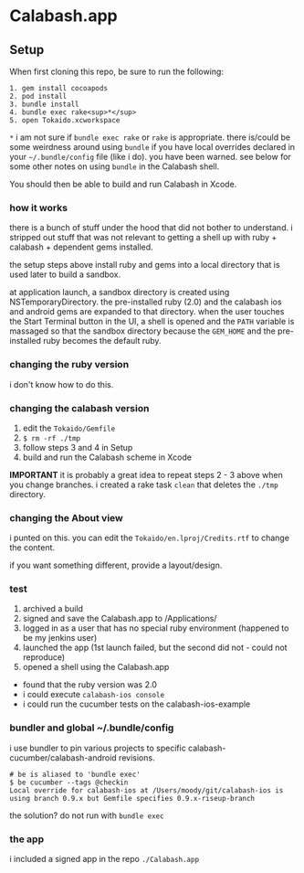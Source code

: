 # Calabash.app

## Setup

When first cloning this repo, be sure to run the following:

    1. gem install cocoapods
    2. pod install
    3. bundle install
    4. bundle exec rake<sup>*</sup>
    5. open Tokaido.xcworkspace

`*` i am not sure if `bundle exec rake` or `rake` is appropriate.  there is/could be some weirdness around using `bundle` if you have local overrides declared in your `~/.bundle/config` file (like i do).  you have been warned.  see below for some other notes on using `bundle` in the Calabash shell.

You should then be able to build and run Calabash in Xcode.


### how it works

there is a bunch of stuff under the hood that did not bother to understand.  i stripped out stuff that was not relevant to getting a shell up with ruby + calabash + dependent gems installed.

the setup steps above install ruby and gems into a local directory that is used later to build a sandbox.

at application launch, a sandbox directory is created using NSTemporaryDirectory.  the pre-installed ruby (2.0) and the calabash ios and android gems are expanded to that directory.  when the user touches the Start Terminal button in the UI, a shell is opened and the `PATH` variable is massaged so that the sandbox directory because the `GEM_HOME` and the pre-installed ruby becomes the default ruby.

### changing the ruby version

i don't know how to do this.

### changing the calabash version

1. edit the `Tokaido/Gemfile` 
2. `$ rm -rf ./tmp`
3. follow steps 3 and 4 in Setup
4. build and run the Calabash scheme in Xcode

**IMPORTANT** it is probably a great idea to repeat steps 2 - 3 above when you change branches.  i created a rake task `clean` that deletes the `./tmp` directory.


### changing the About view

i punted on this.  you can edit the `Tokaido/en.lproj/Credits.rtf`  to change the content.

if you want something different, provide a layout/design.

### test

1. archived a build
2. signed and save the Calabash.app to /Applications/
3. logged in as a user that has no special ruby environment (happened to be my jenkins user)
4. launched the app (1st launch failed, but the second did not - could not reproduce)
5. opened a shell using the Calabash.app

* found that the ruby version was 2.0 
* i could execute `calabash-ios console`
* i could run the cucumber tests on the calabash-ios-example    


### bundler and global ~/.bundle/config

i use bundler to pin various projects to specific calabash-cucumber/calabash-android revisions.

```
# be is aliased to 'bundle exec'
$ be cucumber --tags @checkin
Local override for calabash-ios at /Users/moody/git/calabash-ios is using branch 0.9.x but Gemfile specifies 0.9.x-riseup-branch
```

the solution?  do not run with `bundle exec`

### the app

i included a signed app in the repo `./Calabash.app`





